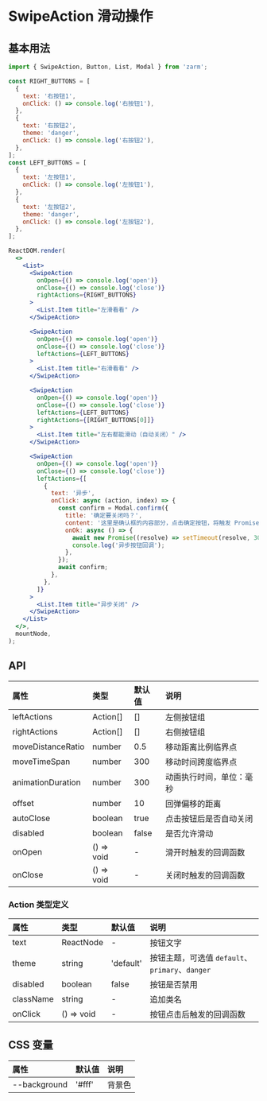 # SwipeAction 滑动操作

## 基本用法

```jsx
import { SwipeAction, Button, List, Modal } from 'zarm';

const RIGHT_BUTTONS = [
  {
    text: '右按钮1',
    onClick: () => console.log('右按钮1'),
  },
  {
    text: '右按钮2',
    theme: 'danger',
    onClick: () => console.log('右按钮2'),
  },
];
const LEFT_BUTTONS = [
  {
    text: '左按钮1',
    onClick: () => console.log('左按钮1'),
  },
  {
    text: '左按钮2',
    theme: 'danger',
    onClick: () => console.log('左按钮2'),
  },
];

ReactDOM.render(
  <>
    <List>
      <SwipeAction
        onOpen={() => console.log('open')}
        onClose={() => console.log('close')}
        rightActions={RIGHT_BUTTONS}
      >
        <List.Item title="左滑看看" />
      </SwipeAction>

      <SwipeAction
        onOpen={() => console.log('open')}
        onClose={() => console.log('close')}
        leftActions={LEFT_BUTTONS}
      >
        <List.Item title="右滑看看" />
      </SwipeAction>

      <SwipeAction
        onOpen={() => console.log('open')}
        onClose={() => console.log('close')}
        leftActions={LEFT_BUTTONS}
        rightActions={[RIGHT_BUTTONS[0]]}
      >
        <List.Item title="左右都能滑动（自动关闭）" />
      </SwipeAction>

      <SwipeAction
        onOpen={() => console.log('open')}
        onClose={() => console.log('close')}
        leftActions={[
          {
            text: '异步',
            onClick: async (action, index) => {
              const confirm = Modal.confirm({
                title: '确定要关闭吗？',
                content: '这里是确认框的内容部分，点击确定按钮，将触发 Promise 关闭确认框',
                onOk: async () => {
                  await new Promise((resolve) => setTimeout(resolve, 3000));
                  console.log('异步按钮回调');
                },
              });
              await confirm;
            },
          },
        ]}
      >
        <List.Item title="异步关闭" />
      </SwipeAction>
    </List>
  </>,
  mountNode,
);
```

## API

| 属性              | 类型       | 默认值 | 说明                     |
| :---------------- | :--------- | :----- | :----------------------- |
| leftActions       | Action[]   | []     | 左侧按钮组               |
| rightActions      | Action[]   | []     | 右侧按钮组               |
| moveDistanceRatio | number     | 0.5    | 移动距离比例临界点       |
| moveTimeSpan      | number     | 300    | 移动时间跨度临界点       |
| animationDuration | number     | 300    | 动画执行时间，单位：毫秒 |
| offset            | number     | 10     | 回弹偏移的距离           |
| autoClose         | boolean    | true   | 点击按钮后是否自动关闭   |
| disabled          | boolean    | false  | 是否允许滑动             |
| onOpen            | () => void | -      | 滑开时触发的回调函数     |
| onClose           | () => void | -      | 关闭时触发的回调函数     |

### Action 类型定义

| 属性      | 类型       | 默认值    | 说明                                            |
| :-------- | :--------- | :-------- | :---------------------------------------------- |
| text      | ReactNode  | -         | 按钮文字                                        |
| theme     | string     | 'default' | 按钮主题，可选值 `default`、`primary`、`danger` |
| disabled  | boolean    | false     | 按钮是否禁用                                    |
| className | string     | -         | 追加类名                                        |
| onClick   | () => void | -         | 按钮点击后触发的回调函数                        |

## CSS 变量

| 属性         | 默认值 | 说明   |
| :----------- | :----- | :----- |
| --background | '#fff' | 背景色 |
